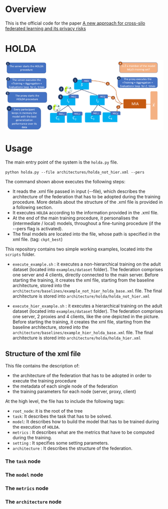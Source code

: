 # Overview
This is the official code for the paper [A new approach for cross-silo federated learning and its privacy risks](https://ieeexplore.ieee.org/document/9647753)

# HOLDA
![ezcv logo](./images/holda.png)
# Usage
The main entry point of the system is the `holda.py` file.

`python holda.py --file architectures/holda_not_hier.xml --pers`

The command shown above executes the following steps:
  - It reads the .xml file passed in input (--file), which describes the architecture of the federation that has to be adopted during the training procedure. More details about the structure of the .xml file is provided in a following section.
  -  It executes `HOLDA` according to the information provided in the .xml file.
  -  At the end of the main training procedure, it personalises the (intermediate / local) models, throughout a fine-tuning procedure (if the --pers flag is activated).
  -  The final models are located into the file, whose path is specified in the xml file. (tag: `ckpt_best`)

This repository contains two simple working examples, located into the `scripts` folder.
  - `execute_example.sh` : it executes a non-hierarchical training on the adult dataset (located into `examples/dataset` folder). The federation comprises one server and 4 clients, directly connected to the main server. Before starting the training, it creates the xml file, starting from the baseline architecture, stored into the  `architecture/baselines/example_not_hier_holda_base.xml` file. The final architecture is stored into `architecture/holda/holda_not_hier.xml`

  - `execute_hier_example.sh` : it executes a hierarchical training on the adult dataset (located into `examples/dataset` folder). The federation comprises one server, 2 proxies and 4 clients, like the one depicted in the picture. Before starting the training, it creates the xml file, starting from the baseline architecture, stored into the  `architecture/baselines/example_hier_holda_base.xml` file. The final architecture is stored into `architecture/holda/holda_hier.xml`

  
## Structure of the xml file
This file contains the description of:
  - the architecture of the federation that has to be adopted in order to execute the training procedure
  - the metadata of each single node of the federation
  - the training parameters for each node (server, proxy, client)

At the high level, the file has to include the following tags:
- `root_node`: it is the root of the tree
- `task`: It describes the task that has to be solved.
- `model`: It describes how to build the model that has to be trained during the execution of `HOLDA`.
- `metrics` : It describes what are the metrics that have to be computed during the training.
- `setting` : It specifies some setting parameters.
- `architecture` : It describes the structure of the federation.
### The `task` node


### The `model` node

### The `metrics` node

### The `architecture` node
